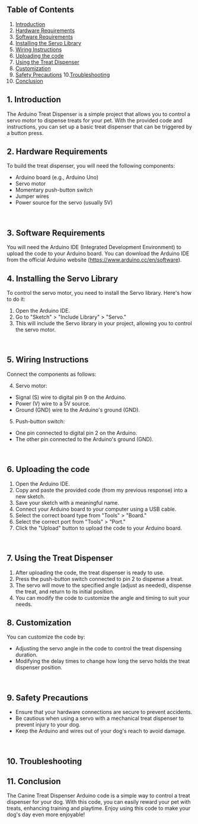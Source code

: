 ## Table of Contents

1. [Introduction](#introduction)
2. [Hardware Requirements](#HardwareRequirements)
3. [Software Requirements](#SoftwareRequirements)
4. [Installing the Servo Library](#installingtheServoLibrary)
5. [Wiring Instructions](#wiringinstructions)
6. [Uploading the code](#troubleshooting)
7. [Using the Treat Dispenser](#usingthetreatdispenser)
8. [Customization](#customization)
9. [Safety Precautions](#SafetyPrecautions)
10.[Troubleshooting](#troubleshooting)
11. [Conclusion](#conclusion)


## 1. Introduction
The Arduino Treat Dispenser is a simple project that allows you to control a servo motor to dispense treats for your pet. With the provided code and instructions, you can set up a basic treat dispenser that can be triggered by a button press.
<br>

## 2. Hardware Requirements
To build the treat dispenser, you will need the following components:

- Arduino board (e.g., Arduino Uno)
- Servo motor
- Momentary push-button switch
- Jumper wires
- Power source for the servo (usually 5V)
<br>

## 3. Software Requirements
You will need the Arduino IDE (Integrated Development Environment) to upload the code to your Arduino board. You can download the Arduino IDE from the official Arduino website (https://www.arduino.cc/en/software).
<br>

## 4. Installing the Servo Library
To control the servo motor, you need to install the Servo library. Here's how to do it:
1. Open the Arduino IDE.
2. Go to "Sketch" > "Include Library" > "Servo."
3. This will include the Servo library in your project, allowing you to control the servo motor.
<br>

## 5. Wiring Instructions
Connect the components as follows:

4. Servo motor:
- Signal (S) wire to digital pin 9 on the Arduino.
- Power (V) wire to a 5V source.
- Ground (GND) wire to the Arduino's ground (GND).
5. Push-button switch:
- One pin connected to digital pin 2 on the Arduino.
- The other pin connected to the Arduino's ground (GND).
<br>

## 6. Uploading the code
1. Open the Arduino IDE.
2. Copy and paste the provided code (from my previous response) into a new sketch.
3. Save your sketch with a meaningful name.
4. Connect your Arduino board to your computer using a USB cable.
5. Select the correct board type from "Tools" > "Board."
6. Select the correct port from "Tools" > "Port."
7. Click the "Upload" button to upload the code to your Arduino board.
<br>

## 7. Using the Treat Dispenser
1. After uploading the code, the treat dispenser is ready to use.
2. Press the push-button switch connected to pin 2 to dispense a treat.
3. The servo will move to the specified angle (adjust as needed), dispense the treat, and return to its initial position.
4. You can modify the code to customize the angle and timing to suit your needs.

## 8. Customization
You can customize the code by:
- Adjusting the servo angle in the code to control the treat dispensing duration.
- Modifying the delay times to change how long the servo holds the treat dispenser position.
<br>

## 9. Safety Precautions
- Ensure that your hardware connections are secure to prevent accidents.
- Be cautious when using a servo with a mechanical treat dispenser to prevent injury to your dog.
- Keep the Arduino and wires out of your dog's reach to avoid damage.
<br>

## 10. Troubleshooting


## 11. Conclusion
The Canine Treat Dispenser Arduino code is a simple way to control a treat dispenser for your dog. With this code, you can easily reward your pet with treats, enhancing training and playtime. Enjoy using this code to make your dog's day even more enjoyable!
